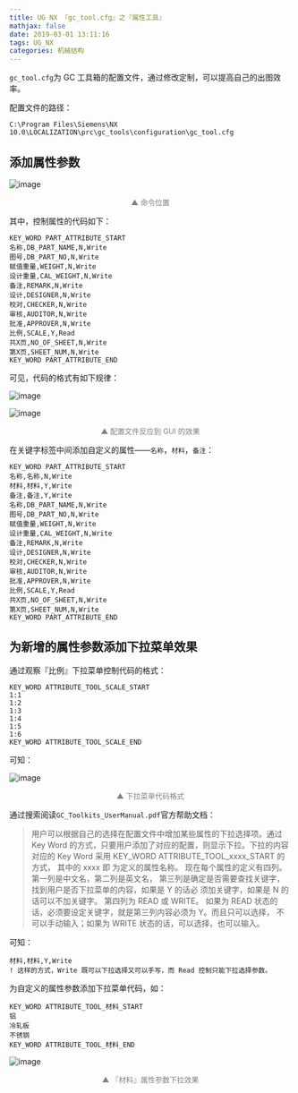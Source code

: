 ```yaml
---
title: UG NX 『gc_tool.cfg』之『属性工具』
mathjax: false
date: 2019-03-01 13:11:16
tags: UG_NX
categories: 机械结构
---
```


`gc_tool.cfg`为 GC 工具箱的配置文件，通过修改定制，可以提高自己的出图效率。

<!--more-->

配置文件的路径：

```
C:\Program Files\Siemens\NX 10.0\LOCALIZATION\prc\gc_tools\configuration\gc_tool.cfg
```

## 添加属性参数

![image](https://ws3.sinaimg.cn/large/006mcMYXgy1g0n8t9l7g0j3082049jrm.jpg)

<div style="font-size:13px;color:gray;text-align:center">▲ 命令位置</div>

其中，控制属性的代码如下：

```
KEY_WORD PART_ATTRIBUTE_START
名称,DB_PART_NAME,N,Write
图号,DB_PART_NO,N,Write
赋值重量,WEIGHT,N,Write
设计重量,CAL_WEIGHT,N,Write
备注,REMARK,N,Write
设计,DESIGNER,N,Write
校对,CHECKER,N,Write
审核,AUDITOR,N,Write
批准,APPROVER,N,Write
比例,SCALE,Y,Read
共X页,NO_OF_SHEET,N,Write
第X页,SHEET_NUM,N,Write
KEY_WORD PART_ATTRIBUTE_END
```

可见，代码的格式有如下规律：

![image](https://ws1.sinaimg.cn/large/006mcMYXgy1g0n8650revj30gd0a7wfg.jpg)

![image](https://wx2.sinaimg.cn/large/006mcMYXgy1g0n87yej8wj30di0jhmyi.jpg)

<div style="font-size:13px;color:gray;text-align:center">▲ 配置文件反应到 GUI 的效果</div>

在关键字标签中间添加自定义的属性——`名称`，`材料`，`备注`：

```
KEY_WORD PART_ATTRIBUTE_START
名称,名称,N,Write
材料,材料,Y,Write
备注,备注,Y,Write
名称,DB_PART_NAME,N,Write
图号,DB_PART_NO,N,Write
赋值重量,WEIGHT,N,Write
设计重量,CAL_WEIGHT,N,Write
备注,REMARK,N,Write
设计,DESIGNER,N,Write
校对,CHECKER,N,Write
审核,AUDITOR,N,Write
批准,APPROVER,N,Write
比例,SCALE,Y,Read
共X页,NO_OF_SHEET,N,Write
第X页,SHEET_NUM,N,Write
KEY_WORD PART_ATTRIBUTE_END
```

## 为新增的属性参数添加下拉菜单效果

通过观察『比例』下拉菜单控制代码的格式：

```
KEY_WORD ATTRIBUTE_TOOL_SCALE_START
1:1
1:2
1:3
1:4
1:5
1:6
KEY_WORD ATTRIBUTE_TOOL_SCALE_END
```

可知：

![image](https://ws1.sinaimg.cn/large/006mcMYXgy1g0n8exvcovj30ex05ljrj.jpg)

<div style="font-size:13px;color:gray;text-align:center">▲ 下拉菜单代码格式</div>

通过搜索阅读`GC_Toolkits_UserManual.pdf`官方帮助文档：

> 用户可以根据自己的选择在配置文件中增加某些属性的下拉选择项。通过 Key
Word 的方式，只要用户添加了对应的配置，则显示下拉。下拉的内容对应的 Key
Word 采用 KEY_WORD ATTRIBUTE_TOOL_xxxx_START 的方式， 其中的 xxxx 即
为定义的属性名称。 现在每个属性的定义有四列。第一列是中文名，第二列是英文名，
第三列是确定是否需要查找关键字，找到用户是否下拉菜单的内容，如果是 Y 的话必
须加关键字，如果是 N 的话可以不加关键字。 第四列为 READ 或 WRITE。 如果为
READ 状态的话，必须要设定关键字，就是第三列内容必须为 Y。而且只可以选择，
不可以手动输入；如果为 WRITE 状态的话，可以选择，也可以输入。

可知：

```
材料,材料,Y,Write
! 这样的方式，Write 既可以下拉选择又可以手写，而 Read 控制只能下拉选择参数。
```

为自定义的属性参数添加下拉菜单代码，如：

```
KEY_WORD ATTRIBUTE_TOOL_材料_START
铝
冷轧板
不锈钢
KEY_WORD ATTRIBUTE_TOOL_材料_END
```

![image](https://ws3.sinaimg.cn/large/006mcMYXgy1g0n8oaf0f0j307503rjrb.jpg)

<div style="font-size:13px;color:gray;text-align:center">▲ 『材料』属性参数下拉效果</div>

<!--
<hr/>
<span style="color:gray;font-size:12px">
参考：
1. [link-01]()
2. [link-01]()
3. [link-01]()
4. [link-01]()
5. [link-01]()
</span>
-->
